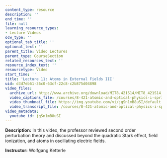 ```yaml
---
content_type: resource
description: ''
end_time: ''
file: null
learning_resource_types:
- Lecture Videos
ocw_type: ''
optional_tab_title: ''
optional_text: ''
parent_title: Video Lectures
parent_type: CourseSection
related_resources_text: ''
resource_index_text: ''
resourcetype: Video
start_time: ''
title: 'Lecture 11: Atoms in External Fields III'
uid: d3d7eb61-36c0-63cf-22c8-c2b875d04898
video_files:
  archive_url: http://www.archive.org/download/MIT8.421S14/MIT8_421S14_lec11_300k.mp4
  video_captions_file: /courses/8-421-atomic-and-optical-physics-i-spring-2014/093c7388be5a5bd4929233bfeef97639_jgSn1mB8uSI.vtt
  video_thumbnail_file: https://img.youtube.com/vi/jgSn1mB8uSI/default.jpg
  video_transcript_file: /courses/8-421-atomic-and-optical-physics-i-spring-2014/b92385ebc9928752f36a31085e76da58_jgSn1mB8uSI.pdf
video_metadata:
  youtube_id: jgSn1mB8uSI
---
```


**Description:** In this video, the professor reviewed second order perturbation theory and discussed beyond the quadratic Stark effect, field ionization, and atoms in oscillating electric fields.

**Instructor:** Wolfgang Ketterle



